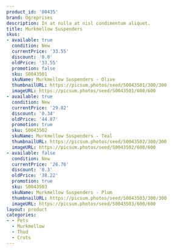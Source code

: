 ```yaml
---
product_id: '00435'
brand: Ogreprises
description: In at nulla at nisl condimentum aliquet.
title: Murkmellow Suspenders
skus:
- available: true
  condition: New
  currentPrice: '33.55'
  discount: '0.0'
  oldPrice: '33.55'
  promotion: false
  sku: S0043501
  skuName: Murkmellow Suspenders - Olive
  thumbnailURL: https://picsum.photos/seed/S0043501/300/300
  imageURL: https://picsum.photos/seed/S0043501/600/600
- available: true
  condition: New
  currentPrice: '29.82'
  discount: '0.34'
  oldPrice: '44.87'
  promotion: true
  sku: S0043502
  skuName: Murkmellow Suspenders - Teal
  thumbnailURL: https://picsum.photos/seed/S0043502/300/300
  imageURL: https://picsum.photos/seed/S0043502/600/600
- available: false
  condition: New
  currentPrice: '26.76'
  discount: '0.3'
  oldPrice: '38.22'
  promotion: true
  sku: S0043503
  skuName: Murkmellow Suspenders - Plum
  thumbnailURL: https://picsum.photos/seed/S0043503/300/300
  imageURL: https://picsum.photos/seed/S0043503/600/600
layout: product
categories:
- - Pets
  - Murkmellow
  - Thud
  - Cruts
---
```

